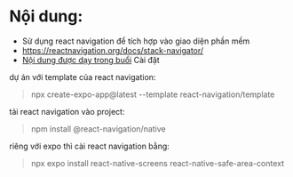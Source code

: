 # Nội dung: 
- Sử dụng react navigation để tích hợp vào giao diện phần mềm
- https://reactnavigation.org/docs/stack-navigator/
- [Nội dung được dạy trong buổi](https://aboutreact.com/react-native-stack-navigation/)
Cài đặt 

dự án với template của react navigation: 

> npx create-expo-app@latest --template react-navigation/template

tải react navigation vào project: 

> npm install @react-navigation/native

riêng với expo thì cài react navigation bằng: 

> npx expo install react-native-screens react-native-safe-area-context
